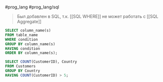 #prog_lang #prog_lang/sql 

> Был добавлен в SQL, т.к. [[SQL WHERE]] не может работать с [[SQL Aggregate]]

```sql
SELECT column_name(s)
FROM table_name
WHERE condition
GROUP BY column_name(s)
HAVING condition
ORDER BY column_name(s);
```
```sql
SELECT COUNT(CustomerID), Country  
FROM Customers  
GROUP BY Country  
HAVING COUNT(CustomerID) > 5;
```
